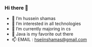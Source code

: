 ### Hi there 👋

- 👋  I’m hussein shamas
- 👀 I’m interested in all technologies
- 🌱 I’m currently majoring in cs
- 💞️ Java is my favorite out there
- 📫 EMAIL : hseiinshamas@gmail.com
